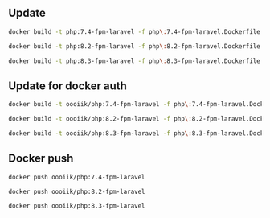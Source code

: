 ## Update
```bash
docker build -t php:7.4-fpm-laravel -f php\:7.4-fpm-laravel.Dockerfile .
```
```bash
docker build -t php:8.2-fpm-laravel -f php\:8.2-fpm-laravel.Dockerfile .
```
```bash
docker build -t php:8.3-fpm-laravel -f php\:8.3-fpm-laravel.Dockerfile .
```

## Update for docker auth
```bash
docker build -t oooiik/php:7.4-fpm-laravel -f php\:7.4-fpm-laravel.Dockerfile .
```
```bash
docker build -t oooiik/php:8.2-fpm-laravel -f php\:8.2-fpm-laravel.Dockerfile .
```
```bash
docker build -t oooiik/php:8.3-fpm-laravel -f php\:8.3-fpm-laravel.Dockerfile .
```

## Docker push
```bash
docker push oooiik/php:7.4-fpm-laravel
```
```bash
docker push oooiik/php:8.2-fpm-laravel
```
```bash
docker push oooiik/php:8.3-fpm-laravel
```